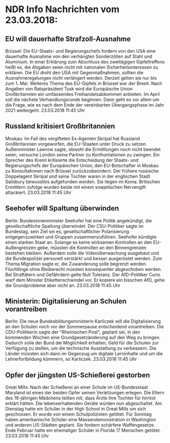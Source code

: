 # NDR Info Nachrichten vom 23.03.2018:


## EU will dauerhafte Strafzoll-Ausnahme
Brüssel: Die EU-Staats- und Regierungschefs fordern von den USA eine dauerhafte Ausnahme von den verhängten Sonderzöllen auf Stahl und Aluminium. In einer Erklärung zum Abschluss des zweitägigen Gipfeltreffens heißt es, die Abgaben seien nicht mit nationalen Sicherheitsinteressen zu erklären. Die EU droht den USA mit Gegenmaßnahmen, sollten die Ausnahmeregelungen nicht verlängert werden. Derzeit gelten sie nur bis zum 1. Mai. Weiteres Thema des EU-Gipfels in Brüssel war der Brexit. Nach Angaben von Ratspräsident Tusk wird die Europäische Union Großbritannien ein umfassendes Freihandelsabkommen anbieten. Im April soll die nächste Verhandlungsrunde beginnen. Dann geht es vor allem um die Frage, wie es nach dem Ende der vereinbarten Übergangsphase im Jahr 2021 weitergeht. 23.03.2018 11:45 Uhr 

## Russland kritisiert Großbritannien
Moskau: Im Fall des vergifteten Ex-Agenten Skripal hat Russland Großbritannien vorgeworfen, die EU-Staaten unter Druck zu setzen. Außenminister Lawrow sagte, obwohl die Ermittlungen noch nicht beendet seien, versuche London seine Partner zu Konfrontationen zu zwingen. Ein Sprecher des Kreml kritisierte die Entscheidung der Staats- und Regierungschefs der Europäischen Union, den EU-Botschafter in Moskau zu Konsultationen nach Brüssel zurückzubeordern. Der frühere russische Doppelagent Skripal und seine Tochter waren in der englischen Stadt Salisbury bewusstlos aufgefunden worden. Sie liegen im Koma. Britischen Ermittlern zufolge wurden beide mit einem sowjetischen Nervengift attackiert. 23.03.2018 11:45 Uhr 

## Seehofer will Spaltung überwinden
Berlin: Bundesinnenminister Seehofer hat eine Politik angekündigt, die gesellschaftliche Spaltung überwindet. Der CSU-Politiker sagte im Bundestag, sein Ziel sei es, gesellschaftlicher Polarisierung entgegenzuwirken und Gruppen zusammenzuführen. Seehofer kündigte einen starken Staat an. Solange es keine wirksamen Kontrollen an den EU-Außengrenzen gebe, müssten die Kontrollen an den Binnengrenzen bestehen bleiben. Außerdem solle die Videoüberwachung ausgebaut und die Bundespolizei personell verstärkt und besser ausgerüstet werden. Zum Thema Migration sagte er, die Zuwanderung solle begrenzt werden. Flüchtlinge ohne Bleiberecht müssten konsequenter abgeschoben werden. Bei Straftätern und Gefährdern gelte Null Toleranz. Der AfD-Politiker Curio warf dem Minister Etikettenschwindel vor. Er kopiere ein bisschen AfD, gehe die Grundprobleme aber nicht an. 23.03.2018 11:45 Uhr 

## Ministerin: Digitalisierung an Schulen vorantreiben
Berlin: Die neue Bundesbildungsministerin Karliczek will die Digitalisierung an den Schulen noch vor der Sommerpause entscheidend vorantreiben. Die CDU-Politikerin sagte der "Rheinischen Post", geplant sei, in den kommenden Wochen eine Grundgesetzänderung auf den Weg zu bringen. Dadurch solle der Bund die Möglichkeit erhalten, Geld für die Schulen zur Verfügung zu stellen, um die technische Ausstattung zu verbessern. Die Länder müssten sich dann im Gegenzug um digitale Lerninhalte und um die Lehrerfortbildung kümmern, so Karliczek. 23.03.2018 11:45 Uhr 

## Opfer der jüngsten US-Schießerei gestorben
Great Mills: Nach der Schießerei an einer Schule im US-Bundesstaat Maryland ist eines der beiden Opfer seinen Verletzungen erlegen. Die Eltern des 16-jährigen Mädchens teilten mit, dass Ärzte ihre Tochter für hirntot erklärt hätten. Die lebenserhaltenden Geräte würden nun abgeschaltet. Am Dienstag hatte ein Schüler in der High School in Great Mills um sich geschossen. Er wurde von einem Schulpolizisten getötet. Für Sonntag haben amerikanische Schüler eine Massendemonstration in Washington und anderen US-Städten geplant. Sie fordern schärfere Waffengesetze. Ende Februar hatte ein ehemaliger Schüler in Florida 17 Menschen getötet. 23.03.2018 11:45 Uhr 
